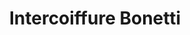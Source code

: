 ---
title: "Intercoiffure Bonetti"
url: /karlstadt/intercoiffure-bonetti-rathausgasse/
shop: Friseur
---